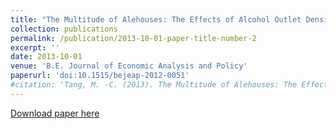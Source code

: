 ```yaml
---
title: "The Multitude of Alehouses: The Effects of Alcohol Outlet Density on Highway Safety"
collection: publications
permalink: /publication/2013-10-01-paper-title-number-2
excerpt: ''
date: 2013-10-01
venue: 'B.E. Journal of Economic Analysis and Policy'
paperurl: 'doi:10.1515/bejeap-2012-0051'
#citation: 'Tang, M. -C. (2013). The Multitude of Alehouses: The Effects of Alcohol Outlet Density on Highway Safety. The B.E. Journal of Economic Analysis & Policy, 13(2), pp. 1023-1050. '
---
```

[Download paper here](https://www.dropbox.com/s/zlogmee0d7u1xsc/BEJEAP.pdf?dl=0)
